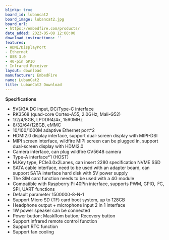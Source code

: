 ```yaml
---
blinka: true
board_id: lubancat2
board_image: lubancat2.jpg
board_url:
- https://embedfire.com/products/
date_added: 2023-05-08 12:00:00
download_instructions: ''
features:
- HDMI/DisplayPort
- Ethernet
- USB 3.0
- 40-pin GPIO
- Infrared Receiver
layout: download
manufacturer: EmbedFire
name: LubanCat2
title: LubanCat2 Download
---
```


**Specifications**
- 5V@3A DC input, DC/Type-C interface
- RK3568 (quad-core Cortex-A55, 2.0GHz, Mali-G52)
- 1/2/4/8GB, LPDDR4/4x, 1560MHz
- 8/32/64/128GB, eMMC
- 10/100/1000M adaptive Ethernet port*2
- HDMI2.0 display interface, support dual-screen display with MIPI-DSI
- MIPI screen interface, wildfire MIPI screen can be plugged in, support dual-screen display with HDMI2.0
- Camera interface, can plug wildfire OV5648 camera
- Type-A interface*1 (HOST)
- M.Key type, PCIe3.0x2Lanes, can insert 2280 specification NVME SSD
- SATA cable interface, need to be used with an adapter board, can support SATA interface hard disk with 5V power supply
- The SIM card function needs to be used with a 4G module
- Compatible with Raspberry Pi 40Pin interface, supports PWM, GPIO, I²C, SPI, UART functions
- Default parameter 1500000-8-N-1
- Support Micro SD (TF) card boot system, up to 128GB
- Headphone output + microphone input 2 in 1 interface
- 1W power speaker can be connected
- Power button; MaskRom button; Recovery button
- Support infrared remote control function
- Support RTC function
- Support fan cooling
